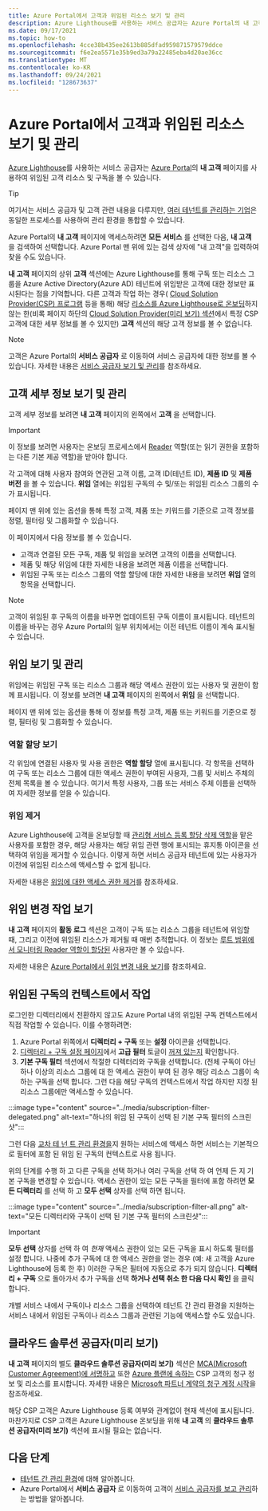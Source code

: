 ```yaml
---
title: Azure Portal에서 고객과 위임된 리소스 보기 및 관리
description: Azure Lighthouse를 사용하는 서비스 공급자는 Azure Portal의 내 고객으로 이동하여 위임된 모든 고객 리소스 및 구독을 볼 수 있습니다.
ms.date: 09/17/2021
ms.topic: how-to
ms.openlocfilehash: 4cce38b435ee2613b885dfad959871579579ddce
ms.sourcegitcommit: f6e2ea5571e35b9ed3a79a22485eba4d20ae36cc
ms.translationtype: MT
ms.contentlocale: ko-KR
ms.lasthandoff: 09/24/2021
ms.locfileid: "128673637"
---
```

# <a name="view-and-manage-customers-and-delegated-resources-in-the-azure-portal"></a>Azure Portal에서 고객과 위임된 리소스 보기 및 관리

[Azure Lighthouse](../overview.md)를 사용하는 서비스 공급자는 [Azure Portal](https://portal.azure.com)의 **내 고객** 페이지를 사용하여 위임된 고객 리소스 및 구독을 볼 수 있습니다.

> [!TIP]
> 여기서는 서비스 공급자 및 고객 관련 내용을 다루지만, [여러 테넌트를 관리하는 기업](../concepts/enterprise.md)은 동일한 프로세스를 사용하여 관리 환경을 통합할 수 있습니다.

Azure Portal의 **내 고객** 페이지에 액세스하려면 **모든 서비스** 를 선택한 다음, **내 고객** 을 검색하여 선택합니다. Azure Portal 맨 위에 있는 검색 상자에 "내 고객"을 입력하여 찾을 수도 있습니다.

**내 고객** 페이지의 상위 **고객** 섹션에는 Azure Lighthouse를 통해 구독 또는 리소스 그룹을 Azure Active Directory(Azure AD) 테넌트에 위임받은 고객에 대한 정보만 표시된다는 점을 기억합니다. 다른 고객과 작업 하는 경우( [Cloud Solution Provider(CSP) 프로그램](/partner-center/csp-overview) 등을 통해) 해당 [리소스를 Azure Lighthouse로 온보딩](onboard-customer.md)하지 않는 한(비록 페이지 하단의 [Cloud Solution Provider(미리 보기) 섹션](#cloud-solution-provider-preview)에서 특정 CSP 고객에 대한 세부 정보를 볼 수 있지만) **고객** 섹션의 해당 고객 정보를 볼 수 없습니다.

> [!NOTE]
> 고객은 Azure Portal의 **서비스 공급자** 로 이동하여 서비스 공급자에 대한 정보를 볼 수 있습니다. 자세한 내용은 [서비스 공급자 보기 및 관리](view-manage-service-providers.md)를 참조하세요.

## <a name="view-and-manage-customer-details"></a>고객 세부 정보 보기 및 관리

고객 세부 정보를 보려면 **내 고객** 페이지의 왼쪽에서 **고객** 을 선택합니다.

> [!IMPORTANT]
> 이 정보를 보려면 사용자는 온보딩 프로세스에서 [Reader](../../role-based-access-control/built-in-roles.md#reader) 역할(또는 읽기 권한을 포함하는 다른 기본 제공 역할)을 받아야 합니다.

각 고객에 대해 사용자 참여와 연관된 고객 이름, 고객 ID(테넌트 ID), **제품 ID** 및 **제품 버전** 을 볼 수 있습니다. **위임** 열에는 위임된 구독의 수 및/또는 위임된 리소스 그룹의 수가 표시됩니다.

페이지 맨 위에 있는 옵션을 통해 특정 고객, 제품 또는 키워드를 기준으로 고객 정보를 정렬, 필터링 및 그룹화할 수 있습니다.

이 페이지에서 다음 정보를 볼 수 있습니다.

- 고객과 연결된 모든 구독, 제품 및 위임을 보려면 고객의 이름을 선택합니다.
- 제품 및 해당 위임에 대한 자세한 내용을 보려면 제품 이름을 선택합니다.
- 위임된 구독 또는 리소스 그룹의 역할 할당에 대한 자세한 내용을 보려면 **위임** 열의 항목을 선택합니다.

> [!NOTE]
> 고객이 위임된 후 구독의 이름을 바꾸면 업데이트된 구독 이름이 표시됩니다. 테넌트의 이름을 바꾸는 경우 Azure Portal의 일부 위치에서는 이전 테넌트 이름이 계속 표시될 수 있습니다.

## <a name="view-and-manage-delegations"></a>위임 보기 및 관리

위임에는 위임된 구독 또는 리소스 그룹과 해당 액세스 권한이 있는 사용자 및 권한이 함께 표시됩니다. 이 정보를 보려면 **내 고객** 페이지의 왼쪽에서 **위임** 을 선택합니다.

페이지 맨 위에 있는 옵션을 통해 이 정보를 특정 고객, 제품 또는 키워드를 기준으로 정렬, 필터링 및 그룹화할 수 있습니다.

### <a name="view-role-assignments"></a>역할 할당 보기

각 위임에 연결된 사용자 및 사용 권한은 **역할 할당** 열에 표시됩니다. 각 항목을 선택하여 구독 또는 리소스 그룹에 대한 액세스 권한이 부여된 사용자, 그룹 및 서비스 주체의 전체 목록을 볼 수 있습니다. 여기서 특정 사용자, 그룹 또는 서비스 주체 이름을 선택하여 자세한 정보를 얻을 수 있습니다.

### <a name="remove-delegations"></a>위임 제거

Azure Lighthouse에 고객을 온보딩할 때 [관리형 서비스 등록 할당 삭제 역할](../../role-based-access-control/built-in-roles.md#managed-services-registration-assignment-delete-role)을 맡은 사용자를 포함한 경우, 해당 사용자는 해당 위임 관련 행에 표시되는 휴지통 아이콘을 선택하여 위임을 제거할 수 있습니다. 이렇게 하면 서비스 공급자 테넌트에 있는 사용자가 이전에 위임된 리소스에 액세스할 수 없게 됩니다.

자세한 내용은 [위임에 대한 액세스 권한 제거](remove-delegation.md)를 참조하세요.

## <a name="view-delegation-change-activity"></a>위임 변경 작업 보기

**내 고객** 페이지의 **활동 로그** 섹션은 고객이 구독 또는 리소스 그룹을 테넌트에 위임할 때, 그리고 이전에 위임된 리소스가 제거될 때 매번 추적합니다. 이 정보는 [루트 범위에서 모니터링 Reader 역할이 할당된](monitor-delegation-changes.md) 사용자만 볼 수 있습니다.

자세한 내용은 [Azure Portal에서 위임 변경 내용 보기](monitor-delegation-changes.md#view-delegation-changes-in-the-azure-portal)를 참조하세요.

## <a name="work-in-the-context-of-a-delegated-subscription"></a>위임된 구독의 컨텍스트에서 작업

로그인한 디렉터리에서 전환하지 않고도 Azure Portal 내의 위임된 구독 컨텍스트에서 직접 작업할 수 있습니다. 이를 수행하려면:

1. Azure Portal 위쪽에서 **디렉터리 + 구독** 또는 **설정** 아이콘을 선택합니다.
1. [디렉터리 + 구독 설정 페이지](../../azure-portal/set-preferences.md#directories--subscriptions)에서 **고급 필터** 토글이 [꺼져 있는지](../../azure-portal/set-preferences.md#subscription-filters) 확인합니다.
1. **기본 구독 필터** 섹션에서 적절한 디렉터리와 구독을 선택합니다. (전체 구독이 아닌 하나 이상의 리소스 그룹에 대 한 액세스 권한이 부여 된 경우 해당 리소스 그룹이 속하는 구독을 선택 합니다. 그런 다음 해당 구독의 컨텍스트에서 작업 하지만 지정 된 리소스 그룹에만 액세스할 수 있습니다.

:::image type="content" source="../media/subscription-filter-delegated.png" alt-text="하나의 위임 된 구독이 선택 된 기본 구독 필터의 스크린샷":::

그런 다음 [교차 테 넌 트 관리 환경을](../concepts/cross-tenant-management-experience.md)지 원하는 서비스에 액세스 하면 서비스는 기본적으로 필터에 포함 된 위임 된 구독의 컨텍스트로 사용 됩니다.

위의 단계를 수행 하 고 다른 구독을 선택 하거나 여러 구독을 선택 하 여 언제 든 지 기본 구독을 변경할 수 있습니다. 액세스 권한이 있는 모든 구독을 필터에 포함 하려면 **모든 디렉터리** 를 선택 하 고 **모두 선택** 상자를 선택 하면 됩니다.

:::image type="content" source="../media/subscription-filter-all.png" alt-text="모든 디렉터리와 구독이 선택 된 기본 구독 필터의 스크린샷":::

> [!IMPORTANT]
> **모두 선택** 상자를 선택 하 여 *현재* 액세스 권한이 있는 모든 구독을 표시 하도록 필터를 설정 합니다. 나중에 추가 구독에 대 한 액세스 권한을 얻는 경우 (예: 새 고객을 Azure Lighthouse에 등록 한 후) 이러한 구독은 필터에 자동으로 추가 되지 않습니다. **디렉터리 + 구독** 으로 돌아가서 추가 구독을 선택 **하거나 선택 취소 한 다음 다시 확인** 을 클릭 합니다.

개별 서비스 내에서 구독이나 리소스 그룹을 선택하여 테넌트 간 관리 환경을 지원하는 서비스 내에서 위임된 구독이나 리소스 그룹과 관련된 기능에 액세스할 수도 있습니다.

## <a name="cloud-solution-provider-preview"></a>클라우드 솔루션 공급자(미리 보기)

**내 고객** 페이지의 별도 **클라우드 솔루션 공급자(미리 보기)** 섹션은 [MCA(Microsoft Customer Agreement)에 서명하고](/partner-center/confirm-customer-agreement) 또한 [Azure 플랜에 속하는](/partner-center/azure-plan-get-started) CSP 고객의 청구 정보 및 리소스를 표시합니다. 자세한 내용은 [Microsoft 파트너 계약의 청구 계정 시작](../../cost-management-billing/understand/mpa-overview.md)을 참조하세요.

해당 CSP 고객은 Azure Lighthouse 등록 여부와 관계없이 현재 섹션에 표시됩니다. 마찬가지로 CSP 고객은 Azure Lighthouse 온보딩을 위해 **내 고객** 의 **클라우드 솔루션 공급자(미리 보기)** 섹션에 표시될 필요는 없습니다.

## <a name="next-steps"></a>다음 단계

- [테넌트 간 관리 환경](../concepts/cross-tenant-management-experience.md)에 대해 알아봅니다.
- Azure Portal에서 **서비스 공급자** 로 이동하여 고객이 [서비스 공급자를 보고 관리](view-manage-service-providers.md)하는 방법을 알아봅니다.
